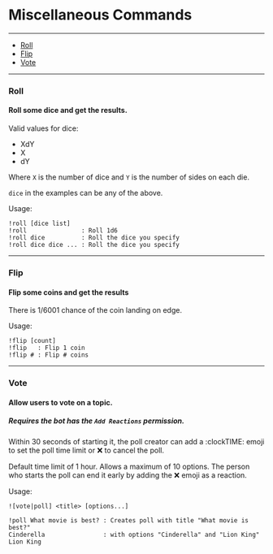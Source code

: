 # Miscellaneous Commands
---

* [Roll](#roll)
* [Flip](#flip)
* [Vote](#vote)

---

### Roll
#### Roll some dice and get the results.

Valid values for dice:

* XdY
* X
* dY

Where `X` is the number of dice and `Y` is the number of sides on each die.

`dice` in the examples can be any of the above.

Usage:

    !roll [dice list]
    !roll               : Roll 1d6
    !roll dice          : Roll the dice you specify
    !roll dice dice ... : Roll the dice you specify

---

### Flip
#### Flip some coins and get the results

There is 1/6001 chance of the coin landing on edge.

Usage:

    !flip [count]
    !flip   : Flip 1 coin
    !flip # : Flip # coins

---

### Vote
#### Allow users to vote on a topic.
##### Requires __the bot__ has the `Add Reactions` permission.

Within 30 seconds of starting it, the poll creator can add a :clockTIME: emoji to set
the poll time limit or :x: to cancel the poll.

Default time limit of 1 hour.
Allows a maximum of 10 options.
The person who starts the poll can end it early by adding the :x: emoji as a reaction.

Usage:

    ![vote|poll] <title> [options...]

    !poll What movie is best? : Creates poll with title "What movie is best?"
    Cinderella                : with options "Cinderella" and "Lion King"
    Lion King
